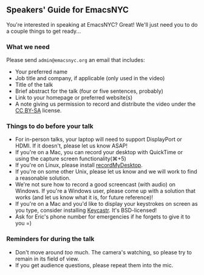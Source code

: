 Speakers' Guide for EmacsNYC
----------------------------

You're interested in speaking at EmacsNYC? Great! We'll just need you
to do a couple things to get ready...

### What we need

Please send `admin@emacsnyc.org` an email that includes:

- Your preferred name
- Job title and company, if applicable (only used in the video)
- Title of the talk
- Brief abstract for the talk (four or five sentences, probably)
- Link to your homepage or preferred website(s)
- A note giving us permission to record and distribute the video under
  the [CC BY-SA] license.

### Things to do before your talk

- For in-person talks, your laptop will need to support DisplayPort or
  HDMI. If it doesn't, please let us know ASAP!
- If you're on a Mac, you can record your desktop with QuickTime or
  using the capture screen functionality(⌘+5)
- If you're on Linux, please install [recordMyDesktop].
- If you're on some other Unix, please let us know and we will work to
  find a reasonable solution.
- We're not sure how to record a good screencast (with audio) on
  Windows. If you're a Windows user, please come up with a solution
  that works (and let us know what it is, for future reference)!
- If you're on a Mac and you'd like to display your keystrokes on
  screen as you type, consider installing [Keycastr]. It's
  BSD-licensed!
- Ask for Eric's phone number for emergencies if he forgets to give it
  to you =)

### Reminders for during the talk

- Don't move around *too* much. The camera's watching, so please try
  to remain in its field of view.
- If you get audience questions, please repeat them into the mic.

[CC BY-SA]: http://creativecommons.org/licenses/by-sa/4.0/
[recordMyDesktop]: http://recordmydesktop.sourceforge.net
[Keycastr]: https://github.com/keycastr/keycastr
